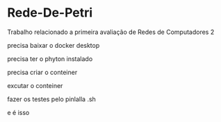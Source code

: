 # Rede-De-Petri
Trabalho relacionado a primeira avaliação de Redes de Computadores 2

precisa baixar o docker desktop


precisa ter o phyton instalado

precisa criar o conteiner

excutar o conteiner

 fazer os testes pelo pinlalla .sh

 e é isso